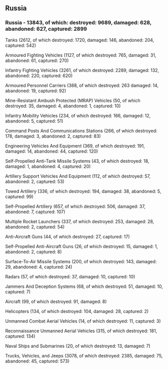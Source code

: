 
 
 ## Russia
 
 ### Russia - 13843, of which: destroyed: 9689, damaged: 628, abandoned: 627, captured: 2899

 

 

 Tanks (2612, of which destroyed: 1720, damaged: 146, abandoned: 204, captured: 542)

 Armoured Fighting Vehicles (1127, of which destroyed: 765, damaged: 31, abandoned: 61, captured: 270)

 Infantry Fighting Vehicles (3261, of which destroyed: 2289, damaged: 132, abandoned: 220, captured: 620)

 Armoured Personnel Carriers (388, of which destroyed: 263 damaged: 14, abandoned: 19, captured: 92)

 Mine-Resistant Ambush Protected (MRAP) Vehicles (50, of which destroyed: 35, damaged: 4, abandoned: 1, captured: 10)

 Infantry Mobility Vehicles (234, of which destroyed: 166, damaged: 12, abandoned: 5, captured: 51)

 Command Posts And Communications Stations (266, of which destroyed: 178, damaged: 3, abandoned: 2, captured: 83)

 Engineering Vehicles And Equipment (369, of which destroyed: 191, damaged: 14, abandoned: 44, captured: 120)

 Self-Propelled Anti-Tank Missile Systems (43, of which destroyed: 18, damaged: 1, abandoned: 4, captured: 20)

 Artillery Support Vehicles And Equipment (112, of which destroyed: 57, abandoned: 2, captured: 53)

 Towed Artillery (336, of which destroyed: 194, damaged: 38, abandoned: 5, captured: 99)

 Self-Propelled Artillery (657, of which destroyed: 506, damaged: 37, abandoned: 7, captured: 107)

 Multiple Rocket Launchers (337, of which destroyed: 253, damaged: 28, abandoned: 2, captured: 54)

 Anti-Aircraft Guns (44, of which destroyed: 27, captured: 17)

 Self-Propelled Anti-Aircraft Guns (26, of which destroyed: 15, damaged: 1, abandoned: 2, captured: 8)

 Surface-To-Air Missile Systems (200, of which destroyed: 143, damaged: 29, abandoned: 4, captured: 24)

 Radars (57, of which destroyed: 37, damaged: 10, captured: 10)

 Jammers And Deception Systems (68, of which destroyed: 51, damaged: 10, captured: 7)

 Aircraft (99, of which destroyed: 91, damaged: 8)

 Helicopters (134, of which destroyed: 104, damaged: 28, captured: 2)

 Unmanned Combat Aerial Vehicles (14, of which destroyed: 11, captured: 3)

 Reconnaissance Unmanned Aerial Vehicles (315, of which destroyed: 181, captured: 134)

 Naval Ships and Submarines (20, of which destroyed: 13, damaged: 7)

 Trucks, Vehicles, and Jeeps (3078, of which destroyed: 2385, damaged: 75, abandoned: 45, captured: 573)

